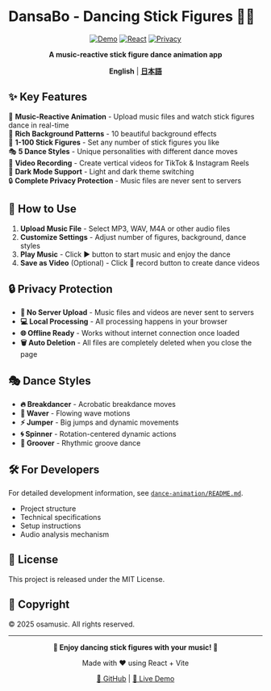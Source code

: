 # DansaBo - Dancing Stick Figures 🕺🎵

<div align="center">

[![Demo](https://img.shields.io/badge/🚀-Live_Demo-FF6B6B?style=for-the-badge)](https://osamusic.github.io/bouningen/)
[![React](https://img.shields.io/badge/React-19.1.0-61DAFB?style=flat-square&logo=react)](https://reactjs.org/)
[![Privacy](https://img.shields.io/badge/Privacy-100%25_Client_Side-00D26A?style=flat-square&logo=shield)](https://developer.mozilla.org/en-US/docs/Web/API/Web_Audio_API)

**A music-reactive stick figure dance animation app**

**English** | [**日本語**](./README.md)

</div>

## ✨ Key Features

🎵 **Music-Reactive Animation** - Upload music files and watch stick figures dance in real-time  
🎨 **Rich Background Patterns** - 10 beautiful background effects  
👥 **1-100 Stick Figures** - Set any number of stick figures you like  
🎭 **5 Dance Styles** - Unique personalities with different dance moves  
🎥 **Video Recording** - Create vertical videos for TikTok & Instagram Reels  
🌙 **Dark Mode Support** - Light and dark theme switching  
🔒 **Complete Privacy Protection** - Music files are never sent to servers  

## 🚀 How to Use

1. **Upload Music File** - Select MP3, WAV, M4A or other audio files
2. **Customize Settings** - Adjust number of figures, background, dance styles
3. **Play Music** - Click ▶️ button to start music and enjoy the dance
4. **Save as Video** (Optional) - Click 🔴 record button to create dance videos

## 🔒 Privacy Protection

- **🚫 No Server Upload** - Music files and videos are never sent to servers
- **💻 Local Processing** - All processing happens in your browser
- **🌐 Offline Ready** - Works without internet connection once loaded
- **🗑️ Auto Deletion** - All files are completely deleted when you close the page

## 🎭 Dance Styles

- **🔥 Breakdancer** - Acrobatic breakdance moves
- **🌊 Waver** - Flowing wave motions  
- **⚡ Jumper** - Big jumps and dynamic movements
- **🌀 Spinner** - Rotation-centered dynamic actions
- **🎵 Groover** - Rhythmic groove dance

## 🛠️ For Developers

For detailed development information, see [`dance-animation/README.md`](./dance-animation/README.md).

- Project structure
- Technical specifications
- Setup instructions
- Audio analysis mechanism

## 📄 License

This project is released under the MIT License.

## 📝 Copyright

© 2025 osamusic. All rights reserved.

---

<div align="center">

**🎵 Enjoy dancing stick figures with your music! 🕺**

Made with ❤️ using React + Vite

[🌟 GitHub](https://github.com/osamusic/bouningen) | [🚀 Live Demo](https://osamusic.github.io/bouningen/)

</div>